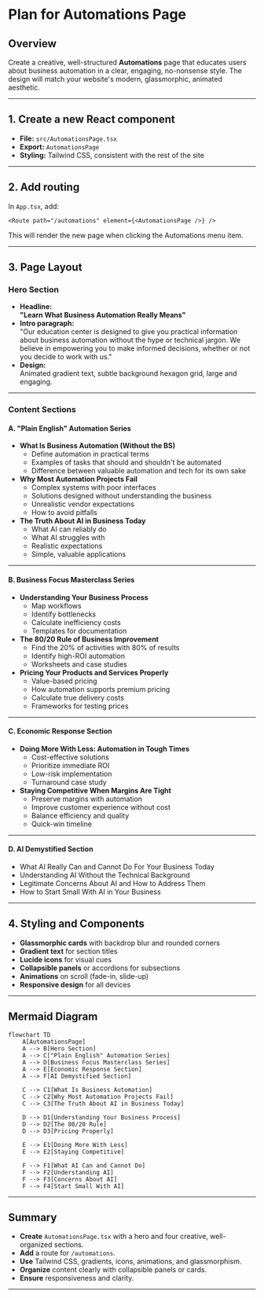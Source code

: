 # Plan for Automations Page

## Overview
Create a creative, well-structured **Automations** page that educates users about business automation in a clear, engaging, no-nonsense style. The design will match your website's modern, glassmorphic, animated aesthetic.

---

## 1. Create a new React component
- **File:** `src/AutomationsPage.tsx`
- **Export:** `AutomationsPage`
- **Styling:** Tailwind CSS, consistent with the rest of the site

---

## 2. Add routing
In `App.tsx`, add:
```tsx
<Route path="/automations" element={<AutomationsPage />} />
```
This will render the new page when clicking the Automations menu item.

---

## 3. Page Layout

### Hero Section
- **Headline:**  
  **"Learn What Business Automation Really Means"**
- **Intro paragraph:**  
  "Our education center is designed to give you practical information about business automation without the hype or technical jargon. We believe in empowering you to make informed decisions, whether or not you decide to work with us."
- **Design:**  
  Animated gradient text, subtle background hexagon grid, large and engaging.

---

### Content Sections

#### A. "Plain English" Automation Series
- **What Is Business Automation (Without the BS)**
  - Define automation in practical terms
  - Examples of tasks that should and shouldn't be automated
  - Difference between valuable automation and tech for its own sake
- **Why Most Automation Projects Fail**
  - Complex systems with poor interfaces
  - Solutions designed without understanding the business
  - Unrealistic vendor expectations
  - How to avoid pitfalls
- **The Truth About AI in Business Today**
  - What AI can reliably do
  - What AI struggles with
  - Realistic expectations
  - Simple, valuable applications

---

#### B. Business Focus Masterclass Series
- **Understanding Your Business Process**
  - Map workflows
  - Identify bottlenecks
  - Calculate inefficiency costs
  - Templates for documentation
- **The 80/20 Rule of Business Improvement**
  - Find the 20% of activities with 80% of results
  - Identify high-ROI automation
  - Worksheets and case studies
- **Pricing Your Products and Services Properly**
  - Value-based pricing
  - How automation supports premium pricing
  - Calculate true delivery costs
  - Frameworks for testing prices

---

#### C. Economic Response Section
- **Doing More With Less: Automation in Tough Times**
  - Cost-effective solutions
  - Prioritize immediate ROI
  - Low-risk implementation
  - Turnaround case study
- **Staying Competitive When Margins Are Tight**
  - Preserve margins with automation
  - Improve customer experience without cost
  - Balance efficiency and quality
  - Quick-win timeline

---

#### D. AI Demystified Section
- What AI Really Can and Cannot Do For Your Business Today
- Understanding AI Without the Technical Background
- Legitimate Concerns About AI and How to Address Them
- How to Start Small With AI in Your Business

---

## 4. Styling and Components
- **Glassmorphic cards** with backdrop blur and rounded corners
- **Gradient text** for section titles
- **Lucide icons** for visual cues
- **Collapsible panels** or accordions for subsections
- **Animations** on scroll (fade-in, slide-up)
- **Responsive design** for all devices

---

## Mermaid Diagram

```mermaid
flowchart TD
    A[AutomationsPage]
    A --> B[Hero Section]
    A --> C["Plain English" Automation Series]
    A --> D[Business Focus Masterclass Series]
    A --> E[Economic Response Section]
    A --> F[AI Demystified Section]

    C --> C1[What Is Business Automation]
    C --> C2[Why Most Automation Projects Fail]
    C --> C3[The Truth About AI in Business Today]

    D --> D1[Understanding Your Business Process]
    D --> D2[The 80/20 Rule]
    D --> D3[Pricing Properly]

    E --> E1[Doing More With Less]
    E --> E2[Staying Competitive]

    F --> F1[What AI Can and Cannot Do]
    F --> F2[Understanding AI]
    F --> F3[Concerns About AI]
    F --> F4[Start Small With AI]
```

---

## Summary
- **Create** `AutomationsPage.tsx` with a hero and four creative, well-organized sections.
- **Add** a route for `/automations`.
- **Use** Tailwind CSS, gradients, icons, animations, and glassmorphism.
- **Organize** content clearly with collapsible panels or cards.
- **Ensure** responsiveness and clarity.

---